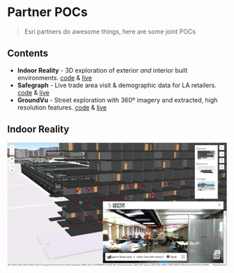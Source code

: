 # Partner POCs

> Esri partners do awesome things, here are some joint POCs

## Contents

* **Indoor Reality** - 3D exploration of exterior *and* interior built environments. [code](/indoor-reality) & [live](https://mpayson.github.io/partner-pocs/indoor-reality/index.html)
* **Safegraph** - Live trade area visit & demographic data for LA retailers. [code](/safegraph) & [live](https://mpayson.github.io/partner-pocs/safegraph/index.html)
* **GroundVu** - Street exploration with 360º imagery and extracted, high resolution features. [code](/grounvu) & [live](http://sftp.ground.vu/phillips66/)

## Indoor Reality
![Indoor Reality Screenshot](/images/IndoorRealityScreenshot.png)